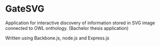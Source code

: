 GateSVG
=======

Application for interactive discovery of information stored in SVG image connected to OWL onthology. (Bachelor thesis application)

Written using Backbone.js, node.js and Express.js

